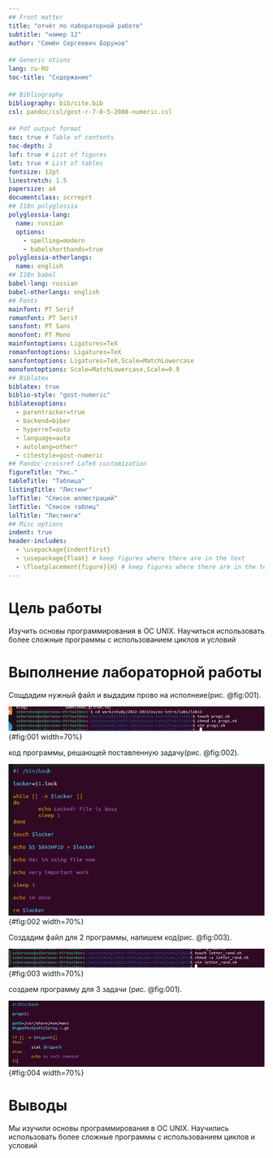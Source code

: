 ```yaml
---
## Front matter
title: "отчёт по лабораторной работе"
subtitle: "номер 12"
author: "Семён Сергеевич Борунов"

## Generic otions
lang: ru-RU
toc-title: "Содержание"

## Bibliography
bibliography: bib/cite.bib
csl: pandoc/csl/gost-r-7-0-5-2008-numeric.csl

## Pdf output format
toc: true # Table of contents
toc-depth: 2
lof: true # List of figures
lot: true # List of tables
fontsize: 12pt
linestretch: 1.5
papersize: a4
documentclass: scrreprt
## I18n polyglossia
polyglossia-lang:
  name: russian
  options:
	- spelling=modern
	- babelshorthands=true
polyglossia-otherlangs:
  name: english
## I18n babel
babel-lang: russian
babel-otherlangs: english
## Fonts
mainfont: PT Serif
romanfont: PT Serif
sansfont: PT Sans
monofont: PT Mono
mainfontoptions: Ligatures=TeX
romanfontoptions: Ligatures=TeX
sansfontoptions: Ligatures=TeX,Scale=MatchLowercase
monofontoptions: Scale=MatchLowercase,Scale=0.9
## Biblatex
biblatex: true
biblio-style: "gost-numeric"
biblatexoptions:
  - parentracker=true
  - backend=biber
  - hyperref=auto
  - language=auto
  - autolang=other*
  - citestyle=gost-numeric
## Pandoc-crossref LaTeX customization
figureTitle: "Рис."
tableTitle: "Таблица"
listingTitle: "Листинг"
lofTitle: "Список иллюстраций"
lotTitle: "Список таблиц"
lolTitle: "Листинги"
## Misc options
indent: true
header-includes:
  - \usepackage{indentfirst}
  - \usepackage{float} # keep figures where there are in the text
  - \floatplacement{figure}{H} # keep figures where there are in the text
---
```


# Цель работы

Изучить основы программирования в ОС UNIX. Научиться использовать более сложные программы с использованием циклов и условий


# Выполнение лабораторной работы

Сощдадим нужный файл и выдадим прово на исполнеие(рис. @fig:001).

![программа 1](image/1.png){#fig:001 width=70%}

код программы, решающей поставленную задачу(рис. @fig:002).

![семафор](image/2.png){#fig:002 width=70%}

Создадим файл для 2 программы, напишем код(рис. @fig:003).

![породия на man](image/3.png){#fig:003 width=70%}

создаем программу для 3 задачи (рис. @fig:001).

![буквенный рандомайзер](image/4.png){#fig:004 width=70%}

# Выводы

Мы изучили основы программирования в ОС UNIX. Научились использовать более сложные программы с использованием циклов и условий
